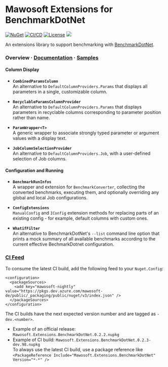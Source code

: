 # Mawosoft Extensions for BenchmarkDotNet

[![NuGet](https://img.shields.io/nuget/v/Mawosoft.Extensions.BenchmarkDotNet.svg)](https://www.nuget.org/packages/Mawosoft.Extensions.BenchmarkDotNet/)
[![CI/CD](https://github.com/mawosoft/Mawosoft.Extensions.BenchmarkDotNet/actions/workflows/ci.yml/badge.svg)](https://github.com/mawosoft/Mawosoft.Extensions.BenchmarkDotNet/actions/workflows/ci.yml)
[![License](https://img.shields.io/badge/license-MIT-blue.svg)](LICENSE)
![](https://img.shields.io/badge/netstandard-2.0-green.svg)

An extensions library to support benchmarking with [BenchmarkDotNet](https://github.com/dotnet/BenchmarkDotNet).

### Overview · [Documentation](https://mawosoft.github.io/Mawosoft.Extensions.BenchmarkDotNet/) · [Samples](https://github.com/mawosoft/Mawosoft.Extensions.BenchmarkDotNet/tree/master/samples)

#### Column Display

- **`CombinedParamsColumn`**  
An alternative to `DefaultColumnProviders.Params` that displays all parameters in a single, customizable column.

- **`RecyclableParamsColumnProvider`**  
An alternative to `DefaultColumnProviders.Params` that displays parameters in recyclable columns corresponding to parameter position rather than name.

- **`ParamWrapper<T>`**  
A generic wrapper to associate strongly typed parameter or argument values with a display text.

- **`JobColumnSelectionProvider`**  
An alternative to `DefaultColumnProviders.Job`, with a user-defined selection of Job columns.

#### Configuration and Running

- **`BenchmarkRunInfos`**  
A wrapper and extension for `BenchmarkConverter`, collecting the converted benchmarks, executing them, and optionally overriding any global and local Job configurations.

- **`ConfigExtensions`**  
`ManualConfig` and `IConfig` extension methods for replacing parts of an existing config - for example, default columns with custom ones.

- **`WhatifFilter`**  
An alternative to BenchmarkDotNet's `--list` command line option that prints a mock summary of all available benchmarks according to the current effective BechmarkDotnet configuration.

### [CI Feed](https://dev.azure.com/mawosoft-de/public/_packaging?_a=feed&feed=public)

To consume the latest CI build, add the following feed to your `Nuget.Config`:
```
<configuration>
  <packageSources>
    <add key="mawosoft-nightly" value="https://pkgs.dev.azure.com/mawosoft-de/public/_packaging/public/nuget/v3/index.json" />
  </packageSources>
</configuration>
```
The CI builds have the next expected version number and are tagged as `-dev.<number>`.
- Example of an official release: `Mawosoft.Extensions.BenchmarkDotNet.0.2.2.nupkg`
- Example of CI build: `Mawosoft.Extensions.BenchmarkDotNet.0.2.3-dev.98.nupkg`  
To always use the latest CI build, use a package reference like  
`<PackageReference Include="Mawosoft.Extensions.BenchmarkDotNet" Version="*-*" />`

